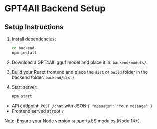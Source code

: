 # GPT4All Backend Setup

## Setup Instructions

1. Install dependencies:
   ```bash
   cd backend
   npm install
   ```

2. Download a GPT4All .gguf model and place it in:
   `backend/models/`

3. Build your React frontend and place the `dist` or `build` folder in the backend folder:
   `backend/dist/`

4. Start server:
   ```bash
   npm start
   ```

- API endpoint: `POST /chat` with JSON `{ "message": "Your message" }`
- Frontend served at root `/`

Note: Ensure your Node version supports ES modules (Node 14+).